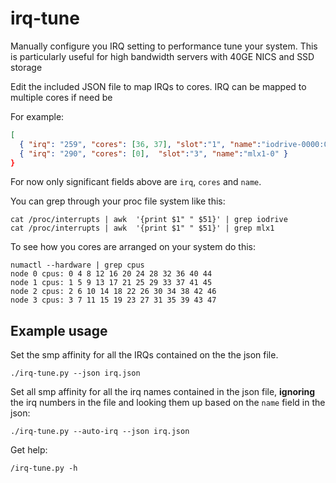 irq-tune
==========

Manually configure you IRQ setting to performance tune your system. This is 
particularly useful for high bandwidth servers with 40GE NICS and SSD storage


Edit the included JSON file to map IRQs to cores. IRQ can be mapped to multiple
cores if need be

For example:

```json
[
  { "irq": "259", "cores": [36, 37], "slot":"1", "name":"iodrive-0000:0e:00.0-0" },
  { "irq": "290", "cores": [0],  "slot":"3", "name":"mlx1-0" }
}
```

For now only significant fields above are `irq`, `cores` and `name`.

You can grep through your proc file system like this:

    cat /proc/interrupts | awk  '{print $1" " $51}' | grep iodrive
    cat /proc/interrupts | awk  '{print $1" " $51}' | grep mlx1

To see how you cores are arranged on your system do this:

```
numactl --hardware | grep cpus
node 0 cpus: 0 4 8 12 16 20 24 28 32 36 40 44
node 1 cpus: 1 5 9 13 17 21 25 29 33 37 41 45
node 2 cpus: 2 6 10 14 18 22 26 30 34 38 42 46
node 3 cpus: 3 7 11 15 19 23 27 31 35 39 43 47
```

Example usage
-------------

Set the smp affinity for all the IRQs contained on the the json file.

    ./irq-tune.py --json irq.json

Set all smp affinity for all the irq names contained in the json file, **ignoring** the 
irq numbers in the file and looking them up based on the `name` field in the json:

    ./irq-tune.py --auto-irq --json irq.json
    
Get help:

    /irq-tune.py -h
    


    

